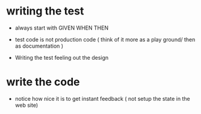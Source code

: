 # writing the test 

- always start with GIVEN WHEN THEN 




- test code is not production code 
( think of it more as a play ground/ then as documentation )
- Writing the test feeling out the design

# write the code

- notice how nice it is to get instant feedback ( not setup the state in the web site)
